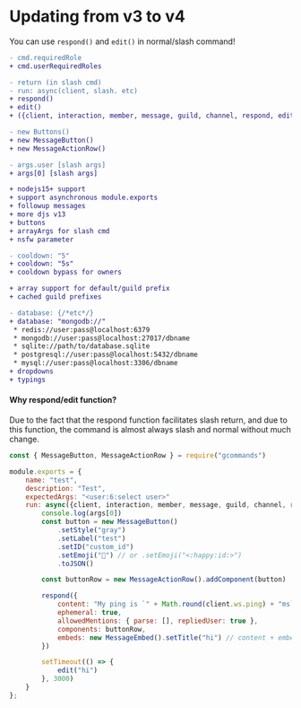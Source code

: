 # Updating from v3 to v4
You can use `respond()` and `edit()` in normal/slash command!

```diff
- cmd.requiredRole
+ cmd.userRequiredRoles

- return (in slash cmd)
- run: async(client, slash. etc)
+ respond()
+ edit()
+ ({client, interaction, member, message, guild, channel, respond, edit}, arrayArgs, args)

- new Buttons()
+ new MessageButton()
+ new MessageActionRow()

- args.user [slash args]
+ args[0] [slash args]

+ nodejs15+ support
+ support asynchronous module.exports
+ followup messages
+ more djs v13
+ buttons
+ arrayArgs for slash cmd
+ nsfw parameter

- cooldown: "5"
+ cooldown: "5s"
+ cooldown bypass for owners

+ array support for default/guild prefix
+ cached guild prefixes

- database: {/*etc*/}
+ database: "mongodb://"
 * redis://user:pass@localhost:6379
 * mongodb://user:pass@localhost:27017/dbname
 * sqlite://path/to/database.sqlite
 * postgresql://user:pass@localhost:5432/dbname
 * mysql://user:pass@localhost:3306/dbname
+ dropdowns
+ typings
```

#### Why respond/edit function?
Due to the fact that the respond function facilitates slash return, and due to this function, the command is almost always slash and normal without much change.

```js {6,9,14,17}
const { MessageButton, MessageActionRow } = require("gcommands")

module.exports = {
	name: "test",
	description: "Test",
	expectedArgs: "<user:6:select user>"
	run: async({client, interaction, member, message, guild, channel, respond, edit}, args) => {
		console.log(args[0])
		const button = new MessageButton()
			.setStyle("gray")
			.setLabel("test")
			.setID("custom_id")
			.setEmoji("💚") // or .setEmoji("<:happy:id:>")
			.toJSON()

		const buttonRow = new MessageActionRow().addComponent(button)

		respond({
			content: "My ping is `" + Math.round(client.ws.ping) + "ms`",
			ephemeral: true,
			allowedMentions: { parse: [], repliedUser: true },
			components: buttonRow,
			embeds: new MessageEmbed().setTitle("hi") // content + embed
		})

		setTimeout(() => {
			edit("hi")
		}, 3000)
	}
};
```